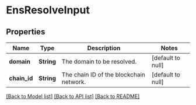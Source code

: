# EnsResolveInput
## Properties

| Name | Type | Description | Notes |
|------------ | ------------- | ------------- | -------------|
| **domain** | **String** | The domain to be resolved. | [default to null] |
| **chain\_id** | **String** | The chain ID of the blockchain network. | [default to null] |

[[Back to Model list]](../README.md#documentation-for-models) [[Back to API list]](../README.md#documentation-for-api-endpoints) [[Back to README]](../README.md)

